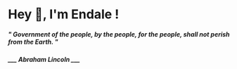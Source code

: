 <h1 title="head"> Hey 👋, I'm Endale !</h1>

**<h5><i>" Government of the people, by the people, for the people, shall not perish from the Earth. "</i></h5>**

*<b>___ Abraham Lincoln ___</b>*
